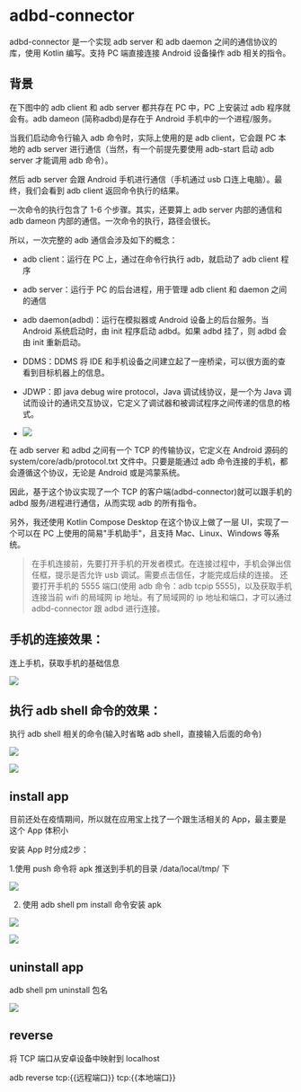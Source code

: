 # adbd-connector

adbd-connector 是一个实现 adb server 和 adb daemon 之间的通信协议的库，使用 Kotlin 编写。支持 PC 端直接连接 Android 设备操作 adb 相关的指令。

## 背景

在下图中的 adb client 和 adb server 都共存在 PC 中，PC 上安装过 adb 程序就会有。adb dameon (简称adbd)是存在于 Android 手机中的一个进程/服务。

当我们启动命令行输入 adb 命令时，实际上使用的是 adb client，它会跟 PC 本地的 adb server 进行通信（当然，有一个前提先要使用 adb-start 启动 adb server 才能调用 adb 命令）。

然后 adb server 会跟 Android 手机进行通信（手机通过 usb 口连上电脑）。最终，我们会看到 adb client 返回命令执行的结果。

一次命令的执行包含了 1-6 个步骤。其实，还要算上 adb server 内部的通信和 adb dameon 内部的通信。一次命令的执行，路径会很长。

所以，一次完整的 adb 通信会涉及如下的概念：

* adb client：运行在 PC 上，通过在命令行执行 adb，就启动了 adb client 程序
* adb server：运行于 PC 的后台进程，用于管理 adb client 和 daemon 之间的通信
* adb daemon(adbd)：运行在模拟器或 Android 设备上的后台服务。当 Android 系统启动时，由 init 程序启动 adbd。如果 adbd 挂了，则 adbd 会由 init 重新启动。
* DDMS：DDMS 将 IDE 和手机设备之间建立起了一座桥梁，可以很方面的查看到目标机器上的信息。
* JDWP：即 java debug wire protocol，Java 调试线协议，是一个为 Java 调试而设计的通讯交互协议，它定义了调试器和被调试程序之间传递的信息的格式。

* ![](images/adb-connector.png)

在 adb server 和 adbd 之间有一个 TCP 的传输协议，它定义在 Android 源码的 system/core/adb/protocol.txt 文件中。只要是能通过 adb 命令连接的手机，都会遵循这个协议，无论是 Android 或是鸿蒙系统。

因此，基于这个协议实现了一个 TCP 的客户端(adbd-connector)就可以跟手机的 adbd 服务/进程进行通信，从而实现 adb 的所有指令。

另外，我还使用 Kotlin Compose Desktop 在这个协议上做了一层 UI，实现了一个可以在 PC 上使用的简易"手机助手"，且支持 Mac、Linux、Windows 等系统。

> 在手机连接前，先要打开手机的开发者模式。在连接过程中，手机会弹出信任框，提示是否允许 usb 调试。需要点击信任，才能完成后续的连接。
还要打开手机的 5555 端口(使用 adb 命令：adb tcpip 5555)，以及获取手机连接当前 wifi 的局域网 ip 地址。有了局域网的 ip 地址和端口，才可以通过 adbd-connector 跟 adbd 进行连接。

## 手机的连接效果：

连上手机，获取手机的基础信息

![](images/1.png)

## 执行 adb shell 命令的效果：

执行 adb shell 相关的命令(输入时省略 adb shell，直接输入后面的命令)

![](images/2.png)

![](images/3.png)

## install app 

目前还处在疫情期间，所以就在应用宝上找了一个跟生活相关的 App，最主要是这个 App 体积小

安装 App 时分成2步：

1.使用 push 命令将 apk 推送到手机的目录 /data/local/tmp/ 下

![](images/4.png)

2. 使用 adb shell pm install 命令安装 apk

![](images/5.png)

![](images/6.png)

## uninstall app

adb shell pm uninstall 包名 

![](images/7.png)

## reverse

将 TCP 端口从安卓设备中映射到 localhost

adb reverse tcp:{{远程端口}} tcp:{{本地端口}}
